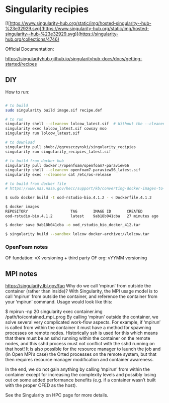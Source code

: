 # Singularity recipies

[![https://www.singularity-hub.org/static/img/hosted-singularity--hub-%23e32929.svg](https://www.singularity-hub.org/static/img/hosted-singularity--hub-%23e32929.svg)](https://singularity-hub.org/collections/4746)

Official Documentation:

<https://singularityhub.github.io/singularityhub-docs/docs/getting-started/recipes>

## DIY

How to run:

```.sh

# to build
sudo singularity build image.sif recipe.def

# to run 
singularity shell --cleanenv lolcow_latest.sif  # Without the --cleanenv flag, the environment on the host system will be present within the container at run time.
singularity exec lolcow_latest.sif cowsay moo
singularity run lolcow_latest.sif

# to download
singularity pull shub://ggruszczynski/singularity_recipies
singularity run singularity_recipies_latest.sif

# to build from docker hub
singularity pull docker://openfoam/openfoam7-paraview56
singularity shell --cleanenv openfoam7-paraview56_latest.sif
singularity exec --cleanenv cat /etc/os-release

# to build from docker file
# https://www.nas.nasa.gov/hecc/support/kb/converting-docker-images-to-singularity-for-use-on-pleiades_643.html

$ sudo docker build -t ood-rstudio-bio.4.1.2 - < Dockerfile.4.1.2

$ docker images
REPOSITORY                   TAG       IMAGE ID       CREATED          SIZE
ood-rstudio-bio.4.1.2        latest    9ab18b041cba   27 minutes ago   7.05GB

$ docker save 9ab18b041cba -o ood_rstudio_bio_docker_412.tar

$ singularity build --sandbox lolcow docker-archive://lolcow.tar
```

### OpenFoam notes

OF fundation: vX versioning + third party
OF org: vYYMM versioning

## MPI notes

https://singularity.lbl.gov/faq
Why do we call ‘mpirun’ from outside the container (rather than inside)?
With Singularity, the MPI usage model is to call ‘mpirun’ from outside the container, and reference the container from your ‘mpirun’ command. Usage would look like this:

$ mpirun -np 20 singularity exec container.img /path/to/contained_mpi_prog
By calling ‘mpirun’ outside the container, we solve several very complicated work-flow aspects. For example, if ‘mpirun’ is called from within the container it must have a method for spawning processes on remote nodes. Historically ssh is used for this which means that there must be an sshd running within the container on the remote nodes, and this sshd process must not conflict with the sshd running on that host! It is also possible for the resource manager to launch the job and (in Open MPI’s case) the Orted processes on the remote system, but that then requires resource manager modification and container awareness.

In the end, we do not gain anything by calling ‘mpirun’ from within the container except for increasing the complexity levels and possibly losing out on some added performance benefits (e.g. if a container wasn’t built with the proper OFED as the host).

See the Singularity on HPC page for more details.
